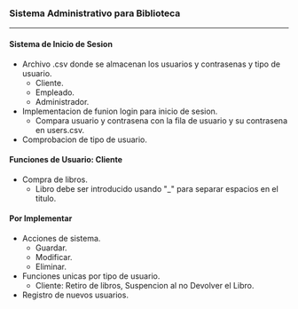 ### Sistema Administrativo para Biblioteca
---

#### Sistema de Inicio de Sesion
- Archivo .csv donde se almacenan los usuarios y contrasenas y tipo de usuario.
    - Cliente.
    - Empleado.
    - Administrador.
- Implementacion de funion login para inicio de sesion.
    - Compara usuario y contrasena con la fila de usuario y su contrasena en users.csv.
- Comprobacion de tipo de usuario.

#### Funciones de Usuario: Cliente
- Compra de libros.
    - Libro debe ser introducido usando "_" para separar espacios en el titulo.

#### Por Implementar
- Acciones de sistema.
    - Guardar.
    - Modificar.
    - Eliminar.
- Funciones unicas por tipo de usuario.
    - Cliente: Retiro de libros, Suspencion al no Devolver el Libro.
- Registro de nuevos usuarios.